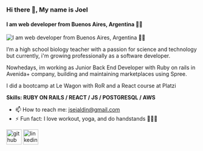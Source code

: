 ### **Hi there 👋, My name is Joel**
#### I am web developer from Buenos Aires, Argentina 👨‍💻
![I am web developer from Buenos Aires, Argentina 👨‍💻](https://media.tenor.com/NOYF3f82b_gAAAAC/programmer.gif)

I’m a high school biology teacher with a passion for science and technology but currently, i'm growing professionally as a software developer.

Nowhedays, im working as Junior Back End Developer with Ruby on rails in Avenida+ company, building and maintaining marketplaces using Spree.

I did a bootcamp at Le Wagon with RoR and a React course at Platzi

**Skills: RUBY ON RAILS / REACT / JS / POSTGRESQL / AWS**

- 📫 How to reach me: jsejaldin@gmail.com 
- ⚡ Fun fact: I love workout, yoga, and do handstands 🏋️‍♂️🤸 


[<img src='https://cdn.jsdelivr.net/npm/simple-icons@3.0.1/icons/github.svg' alt='github' height='40'>](https://github.com/https://github.com/JoelJaldin)  [<img src='https://cdn.jsdelivr.net/npm/simple-icons@3.0.1/icons/linkedin.svg' alt='linkedin' height='40'>](https://www.linkedin.com/in/https://www.linkedin.com/in/joeljaldin//)  

